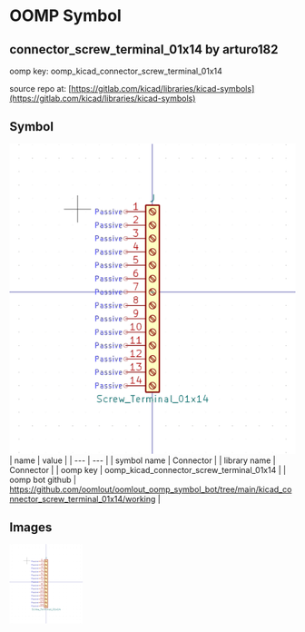 # OOMP Symbol  
## connector_screw_terminal_01x14  by arturo182  
  
oomp key: oomp_kicad_connector_screw_terminal_01x14  
  
source repo at: [https://gitlab.com/kicad/libraries/kicad-symbols](https://gitlab.com/kicad/libraries/kicad-symbols)  
## Symbol  
  
[![working.png](working_600.png)](working.png)  
| name | value | 
| --- | --- | 
| symbol name | Connector | 
| library name | Connector | 
| oomp key | oomp_kicad_connector_screw_terminal_01x14 | 
| oomp bot github | https://github.com/oomlout/oomlout_oomp_symbol_bot/tree/main/kicad_connector_screw_terminal_01x14/working | 
## Images  
  
[![working.png](working_140.png)](working.png)  
